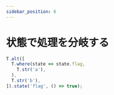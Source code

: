 ```yaml
---
sidebar_position: 6
---
```


# 状態で処理を分岐する

```ts
T.alt([
  T.where(state => state.flag,
    T.str('a'),
  ),
  T.str('b'),
]).state('flag', () => true);
```
